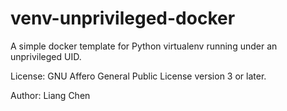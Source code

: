 # venv-unprivileged-docker

A simple docker template for Python virtualenv running under an unprivileged UID.

License: GNU Affero General Public License version 3 or later.

Author: Liang Chen
